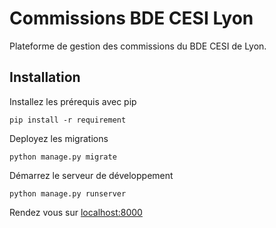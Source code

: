 # Commissions BDE CESI Lyon
Plateforme de gestion des commissions du BDE CESI de Lyon.

## Installation

Installez les prérequis avec pip

```sh-session
pip install -r requirement
```

Deployez les migrations

```sh-session
python manage.py migrate
```

Démarrez le serveur de développement

```sh-session
python manage.py runserver
```

Rendez vous sur [localhost:8000](http://localhost:8000)